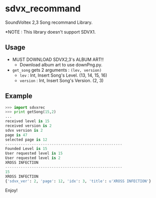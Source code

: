 sdvx_recommand
==============
SoundVoltex 2,3 Song recommand Library.

*NOTE : This library doesn't support SDVX1.

Usage
-----
* MUST DOWNLOAD SDVX2,3's ALBUM ART!!
  * Download album art to use downPng.py.
* `get_song` gets 2 arguments : `(lev, version)`
  * `lev` : Int, Insert Song's Level. (13, 14, 15, 16)
  * `version` : Int, Insert Song's Version. (2, 3)
  
Example
-------
```python
>>> import sdvxrec
>>> print getSong(15,2)
...
received level is 15
received version is 2
sdvx version is 2
page is 47
selected page is 12
-----------------------------------------------------
Founded Level is 15
User requested level is 15
User requested level is 2
XROSS INFECTION
-----------------------------------------------------
15
XROSS INFECTION
{'sdvx_ver': 2, 'page': 12, 'idx': 3, 'title': u'XROSS INFECTION'}
```
Enjoy!
